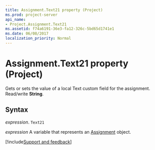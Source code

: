 ```yaml
---
title: Assignment.Text21 property (Project)
ms.prod: project-server
api_name:
- Project.Assignment.Text21
ms.assetid: f74a6191-36e3-fa12-326c-5bd65d1741e1
ms.date: 06/08/2017
localization_priority: Normal
---
```



# Assignment.Text21 property (Project)

Gets or sets the value of a local Text custom field for the assignment. Read/write  **String**.


## Syntax

_expression_. `Text21`

_expression_ A variable that represents an [Assignment](./Project.Assignment.md) object.

[!include[Support and feedback](~/includes/feedback-boilerplate.md)]